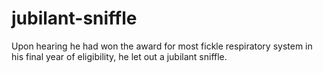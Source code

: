 # jubilant-sniffle
Upon hearing he had won the award for most fickle respiratory system in his final year of eligibility, he let out a jubilant sniffle.
